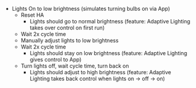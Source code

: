 - Lights On to low brightness (simulates turning bulbs on via App)
  - Reset HA
    - Lights should go to normal brightness (feature: Adaptive Lighting takes over control on first run)
  - Wait 2x cycle time
  - Manually adjust lights to low brightness
  - Wait 2x cycle time
    - Lights should stay on low brightness (feature: Adaptive Lighting gives control to App)
  - Turn lights off, wait cycle time, turn back on
    - Lights should adjust to high brightness (feature: Adaptive Lighting takes back control when lights on -> off -> on)
